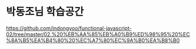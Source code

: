 # 박동조님 학습공간

https://github.com/indongyoo/functional-javascript-02/tree/master/02.%20%EB%AA%85%EB%A0%B9%ED%98%95%20%EC%8A%B5%EA%B4%80%20%EC%A7%80%EC%9A%B0%EA%B8%B0
